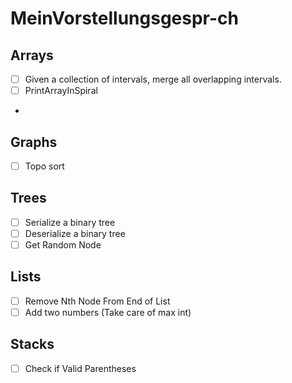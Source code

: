 # MeinVorstellungsgespr-ch

## Arrays
- [ ] Given a collection of intervals, merge all overlapping intervals.
- [ ] PrintArrayInSpiral
- 
## Graphs
- [ ] Topo sort

## Trees
- [ ] Serialize a binary tree
- [ ] Deserialize a binary tree
- [ ] Get Random Node

## Lists
- [ ]  Remove Nth Node From End of List
- [ ]  Add two numbers (Take care of max int)

## Stacks 
- [ ]  Check if Valid Parentheses
